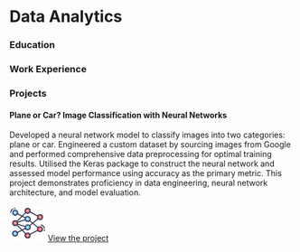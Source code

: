 # Data Analytics

### Education

### Work Experience

### Projects
#### Plane or Car? Image Classification with Neural Networks
Developed a neural network model to classify images into two categories: plane or car. Engineered a custom dataset by sourcing images from Google and performed comprehensive data preprocessing for optimal training results. Utilised the Keras package to construct the neural network and assessed model performance using accuracy as the primary metric. This project demonstrates proficiency in data engineering, neural network architecture, and model evaluation.

![Project Image](assets/neural_network.png)
[View the project](https://github.com/bentohbox/bentohbox.github.io/tree/main/image-classification-kerasR)

